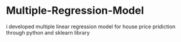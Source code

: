 # Multiple-Regression-Model
i developed multiple linear regression model for house price pridiction through python and sklearn library
